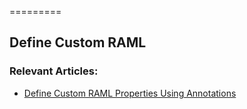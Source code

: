 =========

## Define Custom RAML


### Relevant Articles: 
- [Define Custom RAML Properties Using Annotations](http://www.baeldung.com/raml-custom-properties-with-annotations)
